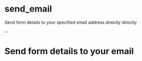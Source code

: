 # send_email
Send form details to your specified email address directly directly 

--
# <h1>Send form details to your email</h1>
